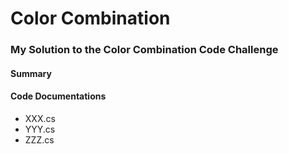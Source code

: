 # Color Combination
### My Solution to the Color Combination Code Challenge

#### Summary


#### Code Documentations
* XXX.cs
* YYY.cs
* ZZZ.cs
